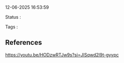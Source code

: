 12-06-2025 16:53:59

Status :

Tags :


## References

https://youtu.be/HODzwRTJw9s?si=JlSqwd2l9t-gyvpc

